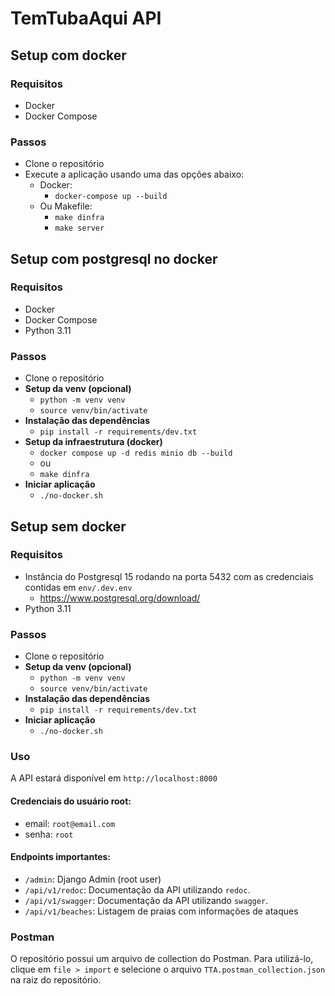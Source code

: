 # TemTubaAqui API

## Setup com docker

### Requisitos

- Docker
- Docker Compose

### Passos

- Clone o repositório
- Execute a aplicação usando uma das opções abaixo:
  - Docker:
    - `docker-compose up --build`
  - Ou Makefile:
    - `make dinfra`
    - `make server`

## Setup com postgresql no docker

### Requisitos
- Docker
- Docker Compose
- Python 3.11

### Passos

- Clone o repositório
- **Setup da venv (opcional)**
  - `python -m venv venv`
  - `source venv/bin/activate`
- **Instalação das dependências**
  - `pip install -r requirements/dev.txt`
- **Setup da infraestrutura (docker)**
  - `docker compose up -d redis minio db --build`
  - ou
  - `make dinfra`
- **Iniciar aplicação**
  - `./no-docker.sh`

## Setup sem docker

### Requisitos
- Instância do Postgresql 15 rodando na porta 5432 com as credenciais contidas em `env/.dev.env`
  - https://www.postgresql.org/download/
- Python 3.11

### Passos

- Clone o repositório
- **Setup da venv (opcional)**
  - `python -m venv venv`
  - `source venv/bin/activate`
- **Instalação das dependências**
  - `pip install -r requirements/dev.txt`
- **Iniciar aplicação**
  - `./no-docker.sh`

### Uso

A API estará disponível em `http://localhost:8000`

#### Credenciais do usuário root:

- email: `root@email.com`
- senha: `root`

#### Endpoints importantes:

- `/admin`: Django Admin (root user)
- `/api/v1/redoc`: Documentação da API utilizando `redoc`.
- `/api/v1/swagger`: Documentação da API utilizando `swagger`.
- `/api/v1/beaches`: Listagem de praias com informações de ataques

### Postman

O repositório possui um arquivo de collection do Postman. Para utilizá-lo, clique em `file > import` e selecione o arquivo `TTA.postman_collection.json` na raiz do repositório.
